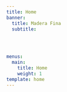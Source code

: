 ```yaml
---
title: Home
banner:
  title: Madera Fina
  subtitle: 


  
  
menus:
  main:
    title: Home
    weight: 1
template: home
---
```

